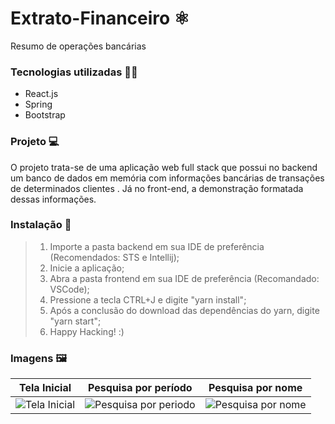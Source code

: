 # Extrato-Financeiro ⚛
Resumo de operações bancárias

### Tecnologias utilizadas 👩‍🚀
- React.js
- Spring
- Bootstrap

### Projeto 💻
O projeto trata-se de uma aplicação web full stack que possui no backend um banco de dados em memória com informações bancárias de transações de determinados clientes . Já no front-end, a demonstração formatada dessas informações.

### Instalação 🧰
> 1. Importe a pasta backend em sua IDE de preferência (Recomendados: STS e Intellij);
> 2. Inicie a aplicação;
> 3. Abra a pasta frontend em sua IDE de preferência (Recomandado: VSCode);
> 4. Pressione a tecla CTRL+J e digite "yarn install";
> 5. Após a conclusão do download das dependências do yarn, digite "yarn start";
> 6. Happy Hacking! :)


### Imagens 🖼
| Tela Inicial | Pesquisa por período | Pesquisa por nome
|---|---|---|
![Tela Inicial](https://user-images.githubusercontent.com/80803417/209482312-f16d59b6-c843-45c0-9ea5-0fd33938cf0c.png) | ![Pesquisa por periodo](https://user-images.githubusercontent.com/80803417/209482320-fffc975c-7ee6-48be-8d90-fea1b1c73d44.png) | ![Pesquisa por nome](https://user-images.githubusercontent.com/80803417/209482321-3b35ff81-a225-42be-bd62-995d1ac202c0.png)
